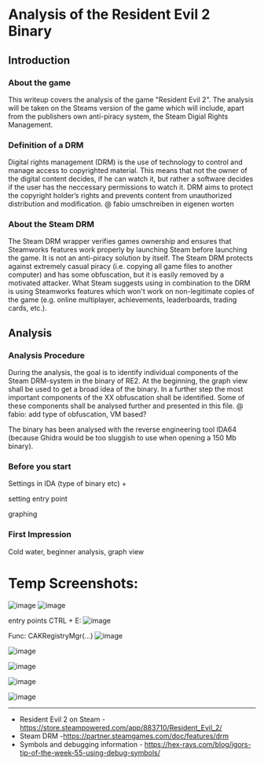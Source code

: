 # Analysis of the Resident Evil 2 Binary

## Introduction
### About the game
This writeup covers the analysis of the game "Resident Evil 2". The analysis will be taken on the Steams version of the game which will include, apart from the publishers own anti-piracy system, the Steam Digial Rights Management.

### Definition of a DRM
Digital rights management (DRM) is the use of technology to control and manage access to copyrighted material. This means that not the owner of the digital content decides, if he can watch it, but rather a software decides if the user has the neccessary permissions to watch it. DRM aims to protect the copyright holder’s rights and prevents content from unauthorized distribution and modification.
@ fabio umschreiben in eigenen worten

### About the Steam DRM
The Steam DRM wrapper verifies games ownership and ensures that Steamworks features work properly by launching Steam before launching the game.
It is not an anti-piracy solution by itself. The Steam DRM protects against extremely casual piracy (i.e. copying all game files to another computer) and has some obfuscation, but it is easily removed by a motivated attacker.
What Steam suggests using in combination to the DRM is using Steamworks features which won't work on non-legitimate copies of the game (e.g. online multiplayer, achievements, leaderboards, trading cards, etc.).

## Analysis
### Analysis Procedure
During the analysis, the goal is to identify individual components of the Steam DRM-system in the binary of RE2. At the beginning, the graph view shall be used to get a broad idea of the binary. In a further step the most important components of the XX obfuscation shall be identified. Some of these components shall be analysed further and presented in this file.
@ fabio: add type of obfuscation, VM based?

The binary has been analysed with the reverse engineering tool IDA64 (because Ghidra would be too sluggish to use when opening a 150 Mb binary).

### Before you start
Settings in IDA (type of binary etc)
<CTRL> + <E>

setting entry point

graphing

### First Impression
Cold water, beginner analysis, graph view




# Temp Screenshots:

![image](https://github.com/OpaxIV/hslu_secproj/assets/93701325/3b5dd815-7384-4016-b18d-3c4cdeb4d18a)
![image](https://github.com/OpaxIV/hslu_secproj/assets/93701325/184ddcaa-35b7-44f1-b10e-2e1e2c4041ab)

entry points CTRL + E:
![image](https://github.com/OpaxIV/hslu_secproj/assets/93701325/97fe3a24-cfe6-48e9-b0c7-6430d6768458)

Func: CAKRegistryMgr(...)
![image](https://github.com/OpaxIV/hslu_secproj/assets/93701325/a9f1fff8-3ffb-4117-9967-3ea648a915a0)

![image](https://github.com/OpaxIV/hslu_secproj/assets/93701325/0acd15ed-e0d0-4de4-9244-157fd8f8c68a)

![image](https://github.com/OpaxIV/hslu_secproj/assets/93701325/3fc24d89-7096-4e9c-9532-7de6955c6775)

![image](https://github.com/OpaxIV/hslu_secproj/assets/93701325/ce0c8d9f-5153-4eec-9427-d0276f92386f)

![image](https://github.com/OpaxIV/hslu_secproj/assets/93701325/f7d9b0ae-d657-410f-87f2-b39d18d50156)










---
- Resident Evil 2 on Steam - https://store.steampowered.com/app/883710/Resident_Evil_2/
- Steam DRM -https://partner.steamgames.com/doc/features/drm
- Symbols and debugging information - https://hex-rays.com/blog/igors-tip-of-the-week-55-using-debug-symbols/

